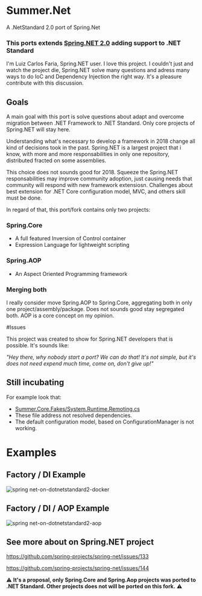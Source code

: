 # Summer.Net
A .NetStandard 2.0 port of Spring.Net

### This ports extends [Spring.NET  2.0](https://github.com/spring-projects/spring-net) adding support to .NET Standard

I'm Luiz Carlos Faria, Spring.NET user. I love this project. I couldn't just and watch the project die, Spring.NET solve many questions and adress many ways to do IoC and Dependency Injection the right way.
It's a pleasure contribute with this discussion.


## Goals
A main goal with this port is solve questions about adapt and overcome migration between .NET Framework  to .NET Standard. Only core projects of Spring.NET will stay here. 


Understanding what's necessary to develop a framework in 2018 change all kind of decisions took in the past. Spring.NET is a largest project that i know, with more and more responsabilities in only one repository, distributed fracted on some assemblies.


This choice does not sounds good for 2018. Squeeze the Spring.NET responsabilities may improve community adoption, just causing needs that community will respond with new framework extensiosn. Challenges about best extension for .NET Core configuration model, MVC, and others skill must be done.

In regard of that, this port/fork contains only two projects:

### Spring.Core
* A full featured Inversion of Control container
* Expression Language for lightweight scripting

### Spring.AOP
* An Aspect Oriented Programming framework

### Merging both
I really consider move Spring.AOP to Spring.Core, aggregating both in only one project/assembly/package. Does not sounds good stay segregated both. AOP is a core concept on my opinion.


#Issues

This project was created to show for Spring.NET developers that is possible. It's sounds like: 

_"Hey there, why nobody start a port? We can do that! It's not simple, but it's does not need expend much time, come on, don't give up!"_

## Still incubating

For example look that:
- [Summer.Core.Fakes/System.Runtime.Remoting.cs](https://github.com/luizcarlosfaria/summer-net/blob/netstandard--2-0/Summer.Core/__fakes/System.Runtime.Remoting.cs)
- These file address not resolved dependencies.
- The default configuration model, based on ConfigurationManager is not working.

# Examples

## Factory / DI Example
![spring net-on-dotnetstandard2-docker](http://res.cloudinary.com/luizcarlosfaria/image/upload/v1506499371/SPRING.NET/spring.net-on-dotnetstandard2-docker_xswvba.png)

## Factory / DI / AOP Example
![spring net-on-dotnetstandard2-aop](http://res.cloudinary.com/luizcarlosfaria/image/upload/v1506499371/SPRING.NET/spring.net-on-dotnetstandard2-aop_lif2uw.png)


## See more about on Spring.NET project

https://github.com/spring-projects/spring-net/issues/133

https://github.com/spring-projects/spring-net/issues/144


:warning: **It's a proposal, only Spring.Core and Spring.Aop projects was ported to .NET Standard. Other projects does not will be ported on this fork.** :warning: